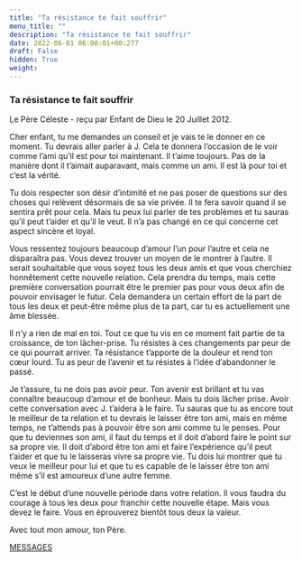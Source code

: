 ```yaml
---
title: "Ta résistance te fait souffrir"
menu_title: ""
description: "Ta résistance te fait souffrir"
date: 2022-06-01 06:00:01+00:277
draft: False
hidden: True
weight:
---
```

### Ta résistance te fait souffrir

Le Père Céleste - reçu par Enfant de Dieu le 20 Juillet 2012.

Cher enfant, tu me demandes un conseil et je vais te le donner en ce moment. Tu devrais aller parler à J. Cela te donnera l’occasion de le voir comme l’ami qu’il est pour toi maintenant. Il t’aime toujours. Pas de la manière dont il t’aimait auparavant, mais comme un ami. Il est là pour toi et c’est la vérité.

Tu dois respecter son désir d’intimité et ne pas poser de questions sur des choses qui relèvent désormais de sa vie privée. Il te fera savoir quand il se sentira prêt pour cela. Mais tu peux lui parler de tes problèmes et tu sauras qu’il peut t’aider et qu’il le veut. Il n’a pas changé en ce qui concerne cet aspect sincère et loyal.

Vous ressentez toujours beaucoup d’amour l’un pour l’autre et cela ne disparaîtra pas. Vous devez trouver un moyen de le montrer à l’autre. Il serait souhaitable que vous soyez tous les deux amis et que vous cherchiez honnêtement cette nouvelle relation. Cela prendra du temps, mais cette première conversation pourrait être le premier pas pour vous deux afin de pouvoir envisager le futur. Cela demandera un certain effort de la part de tous les deux et peut-être même plus de ta part, car tu es actuellement une âme blessée.

Il n’y a rien de mal en toi. Tout ce que tu vis en ce moment fait partie de ta croissance, de ton lâcher-prise. Tu résistes à ces changements par peur de ce qui pourrait arriver. Ta résistance t’apporte de la douleur et rend ton cœur lourd. Tu as peur de l’avenir et tu résistes à l’idée d’abandonner le passé.

Je t’assure, tu ne dois pas avoir peur. Ton avenir est brillant et tu vas connaître beaucoup d’amour et de bonheur. Mais tu dois lâcher prise. Avoir cette conversation avec J. t’aidera à le faire. Tu sauras que tu as encore tout le meilleur de ta relation et tu devrais le laisser être ton ami, mais en même temps, ne t’attends pas à pouvoir être son ami comme tu le penses. Pour que tu deviennes son ami, il faut du temps et il doit d’abord faire le point sur sa propre vie. Il doit d’abord être ton ami et faire l’expérience qu’il peut t’aider et que tu le laisseras vivre sa propre vie. Tu dois lui montrer que tu veux le meilleur pour lui et que tu es capable de le laisser être ton ami même s’il est amoureux d’une autre femme.

C’est le début d’une nouvelle période dans votre relation. Il vous faudra du courage à tous les deux pour franchir cette nouvelle étape. Mais vous devez le faire. Vous en éprouverez bientôt tous deux la valeur.

Avec tout mon amour, ton Père.

[MESSAGES](fr-contemporary-messages/fr-contemporary-messages-by-date-order/fr-contemporary-messages-2012/)
